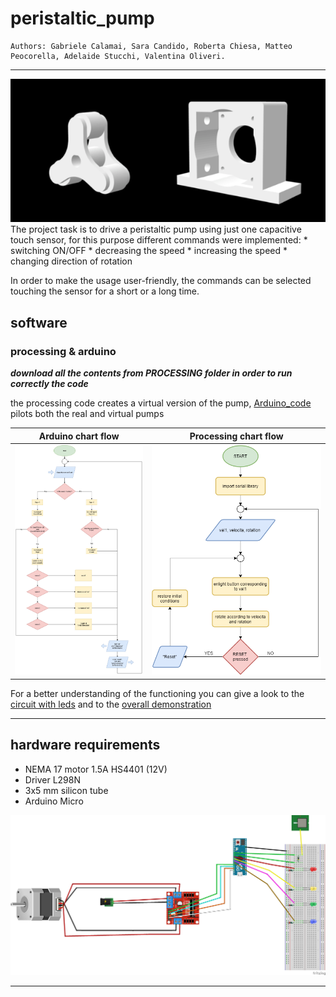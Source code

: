 # peristaltic_pump

    Authors: Gabriele Calamai, Sara Candido, Roberta Chiesa, Matteo Peocorella, Adelaide Stucchi, Valentina Oliveri.
 
***
  
 <img src="https://github.com/adelplasters/peristaltic_pump/blob/main/peristaltic.png" width="700">
The project task is to drive a peristaltic pump using just one capacitive touch sensor, for this purpose different commands were implemented:
* switching ON/OFF 
* decreasing the speed
* increasing the speed 
* changing direction of rotation 

In order to make the usage user-friendly, the commands can be selected touching the sensor for a short or a long time. 




  ## software
    
   ### processing & arduino 
       
   ***download all the contents from PROCESSING folder in order to run correctly the code***
      
   the processing code creates a virtual version of the pump, [Arduino_code](https://github.com/adelplasters/peristaltic_pump/blob/main/Arduino_code.ino) pilots both the real and virtual pumps 
       
       
       
 | Arduino chart flow  | Processing chart flow |
| ------------- | ------------- |
|  <img src="https://github.com/adelplasters/peristaltic_pump/blob/main/Flowchart_Arduino.jpg" width="345"> | <img src="https://github.com/adelplasters/peristaltic_pump/blob/main/flowchart_Processing.png" width="450"> |


For a better understanding of the functioning you can give a look to the [circuit with leds](https://github.com/adelplasters/peristaltic_pump/blob/main/circuit_leds.mp4) and to the [overall demonstration](https://github.com/adelplasters/peristaltic_pump/blob/main/final_video.mp4)
 
   * * *

  ## hardware requirements 
 
  * NEMA 17 motor 1.5A HS4401 (12V) 
  * Driver L298N  
  * 3x5 mm silicon tube 
  * Arduino Micro 
 
  <img src="https://github.com/adelplasters/peristaltic_pump/blob/main/circuit.png" width="820">

 
  * * * 
 
   
   


